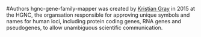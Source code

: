 #Authors
hgnc-gene-family-mapper was created by [Kristian Gray](https://github.com/KrisGray) in 2015 at the HGNC, the organsation responsible for approving unique symbols and names for human loci, including protein coding genes, RNA genes and pseudogenes, to allow unambiguous scientific communication.
